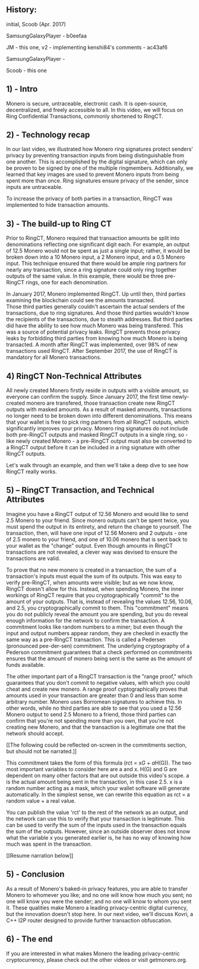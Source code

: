 ## History:
initial, Scoob (Apr. 2017)

SamsungGalaxyPlayer - b0eefaa

JM - this one, v2 - implementing kenshi84's comments - ac43af6

SamsungGalaxyPlayer - <link pls>

Scoob - this one

## 1) - Intro

Monero is secure, untraceable, electronic cash. It is open-source, decentralized, and freely accessible to all.
In this video, we will focus on Ring Confidential Transactions, commonly shortened to RingCT.
 
## 2) - Technology recap
 
In our last video, we illustrated how Monero ring signatures protect senders' privacy by preventing transaction inputs from being distinguishable from one another.
This is accomplished by the digital signature, which can only be proven to be signed by one of the multiple ringmembers.
Additionally, we learned that key images are used to prevent Monero inputs from being spent more than once.
Ring signatures ensure privacy of the sender, since inputs are untraceable.

To increase the privacy of both parties in a transaction, RingCT was implemented to hide transaction amounts.

## 3) - The build-up to Ring CT

Prior to RingCT, Monero required that transaction amounts be split into denominations reflecting one significant digit each.
For example, an output of 12.5 Monero would not be spent as just a single input; rather, it would be broken down into a 10 Monero input, a 2 Monero input, and a 0.5 Monero input.
This technique ensured that there would be ample ring partners for nearly any transaction, since a ring signature could only ring together outputs of the same value.
In this example, there would be three pre-RingCT rings, one for each denomination.

In January 2017, Monero implemented RingCT.
Up until then, third parties examining the blockchain could see the amounts transacted.  
Those third parties generally couldn't ascertain the actual senders of the transactions, due to ring signatures.
And those third parties wouldn't know the recipients of the transactions, due to stealth addresses.
But third parties did have the ability to see how much Monero was being transfered.
This was a source of potential privacy leaks.
RingCT prevents those privacy leaks by forbidding third parties from knowing how much Monero is being transacted.
A month after RingCT was implemented, over 98% of new transactions used RingCT.
After September 2017, the use of RingCT is mandatory for all Monero transactions.

## 4)  RingCT Non-Technical Attributes

All newly created Monero firstly reside in outputs with a visible amount, so everyone can confirm the supply.
Since January 2017, the first time newly-created monero are transfered, those transaction create new RingCT outputs with masked amounts.
As a result of masked amounts, transactions no longer need to be broken down into different denominations.
This means that your wallet is free to pick ring partners from all RingCT outputs, which significantly improves your privacy.
Monero ring signatures do not include both pre-RingCT outputs and masked RingCT outputs in a single ring, so - like newly created Monero - a pre-RingCT output must also be converted to a RingCT output before it can be included in a ring signature with other RingCT outputs.

Let's walk through an example, and then we'll take a deep dive to see how RingCT really works.

## 5) – RingCT Transaction, and Technical Attributes

Imagine you have a RingCT output of 12.56 Monero and would like to send 2.5 Monero to your friend.
Since monero outputs can't be spent twice, you must spend the output in its entirety, and return the change to yourself.
The transaction, then, will have one input of 12.56 Monero and 2 outputs - one of 2.5 monero to your friend, and one of 10.06 monero that is sent back to your wallet as the "change" output.
Even though amounts in RingCT transactions are not revealed, a clever way was devised to ensure the transactions are valid.

To prove that no new monero is created in a transaction, the sum of a transaction's inputs must equal the sum of its outputs.
This was easy to verify pre-RingCT, when amounts were visible; but as we now know, RingCT doesn't allow for this.
Instead, when spending Monero, the inner workings of RingCT require that you cryptographically "commit" to the amount of your outputs.
That is, instead of revealing the values 12.56, 10.06, and 2.5, you cryptographically commit to them.
This "commitment" means you do not publicly reveal the amount you are spending, but you do reveal enough information for the network to confirm the transaction.
A commitment looks like random numbers to a miner; but even though the input and output numbers appear random, they are checked in exactly the same way as a pre-RingCT transaction.
This is called a Pedersen (pronounced pee-der-sen) commitment.
The underlying cryptography of a Pederson commitment guarantees that a check performed on commitments ensures that the amount of monero being sent is the same as the amount of funds available.

The other important part of a RingCT transaction is the "range proof," which guarantees that you don't commit to negative values, with which you could cheat and create new monero.
A range proof cyptographically proves that amounts used in your transaction are greater than 0 and less than some arbitrary number.
Monero uses Borromean signatures to achieve this.
In other words, while no third parties are able to see that you used a 12.56 Monero output to send 2.5 Monero to a friend, those third parties can confirm that you're not spending more than you own, that you're not creating new Monero, and that the transaction is a legitimate one that the network should accept.

[[The following could be reflected on-screen in the commitments section, but should not be narrated.]]

This commitment takes the form of this formula (rct = x*G + a*H(G)).
The two most important variables to consider here are a and x.
H(G) and G are dependent on many other factors that are out outside this video's scope.
a is the actual amount being sent in the transaction, in this case 2.5.
x is a random number acting as a mask, which your wallet software will generate automatically.
In the simplest sense, we can rewrite this equation as rct = a random value + a real value.

You can publish the value 'rct' to the rest of the network as an output, and the network can use this to verify that your transaction is legitimate. This can be used to verify the sum of the inputs used in the transaction equals the sum of the outputs.
However, since an outside observer does not know what the variable x you generated earlier is, he has no way of knowing how much was spent in the transaction.

[[Resume narration below]]

## 5) - Conclusion

As a result of Monero's baked-in privacy features, you are able to transfer Monero to whomever you like; and no one will know how much you sent; no one will know you were the sender; and no one will know to whom you sent it.
These qualities make Monero a leading privacy-centric digital currency, but the innovation doesn't stop here.
In our next video, we'll discuss Kovri, a C++ I2P router designed to provide further transaction obfuscation.

## 6) - The end

If you are interested in what makes Monero the leading privacy-centric cryptocurrency, please check out the other videos or visit getmonero.org.
